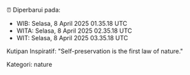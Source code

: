 ⏰ Diperbarui pada:
- WIB: Selasa, 8 April 2025 01.35.18 UTC
- WITA: Selasa, 8 April 2025 02.35.18 UTC
- WIT: Selasa, 8 April 2025 03.35.18 UTC

Kutipan Inspiratif:
"Self-preservation is the first law of nature."


Kategori: nature


